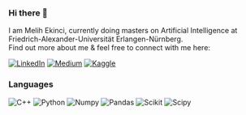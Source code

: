 ### Hi there 👋

I am Melih Ekinci, currently doing masters on Artificial Intelligence at Friedrich-Alexander-Universität Erlangen-Nürnberg.\
Find out more about me & feel free to connect with me here:

[![LinkedIn](https://img.shields.io/badge/LinkedIn-0077B5?style=for-the-badge&logo=linkedin&logoColor=white)](https://www.linkedin.com/in/ekincimelih/)
[![Medium](https://img.shields.io/badge/Medium-12100E?style=for-the-badge&logo=medium&logoColor=white)](https://medium.com/@mekinci)
[![Kaggle](https://img.shields.io/badge/Kaggle-20BEFF?style=for-the-badge&logo=Kaggle&logoColor=white)](https://www.kaggle.com/melihekinci)

### Languages

![C++](https://img.shields.io/badge/C%2B%2B-00599C?style=for-the-badge&logo=c%2B%2B&logoColor=white)
![Python](https://img.shields.io/badge/Python-FFD43B?style=for-the-badge&logo=python&logoColor=blue)
![Numpy](https://img.shields.io/badge/Numpy-777BB4?style=for-the-badge&logo=numpy&logoColor=white)
![Pandas](https://img.shields.io/badge/Pandas-2C2D72?style=for-the-badge&logo=pandas&logoColor=white)
![Scikit](https://img.shields.io/badge/scikit_learn-F7931E?style=for-the-badge&logo=scikit-learn&logoColor=white)
![Scipy](https://img.shields.io/badge/SciPy-654FF0?style=for-the-badge&logo=SciPy&logoColor=white)
